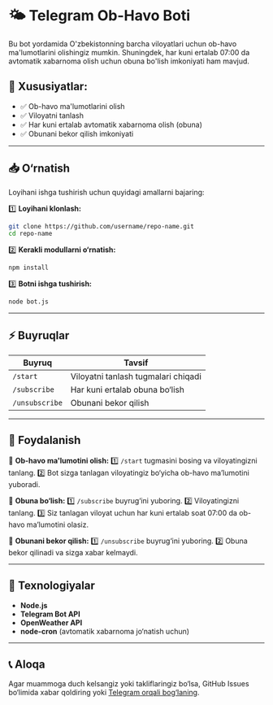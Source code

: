 # 🌤 Telegram Ob-Havo Boti

Bu bot yordamida O'zbekistonning barcha viloyatlari uchun ob-havo ma'lumotlarini olishingiz mumkin. Shuningdek, har kuni ertalab 07:00 da avtomatik xabarnoma olish uchun obuna bo'lish imkoniyati ham mavjud.

## 📌 Xususiyatlar:
- ✅ Ob-havo ma'lumotlarini olish
- ✅ Viloyatni tanlash
- ✅ Har kuni ertalab avtomatik xabarnoma olish (obuna)
- ✅ Obunani bekor qilish imkoniyati

---

## 📥 O‘rnatish

Loyihani ishga tushirish uchun quyidagi amallarni bajaring:

1️⃣ **Loyihani klonlash:**
```sh
git clone https://github.com/username/repo-name.git
cd repo-name
```

2️⃣ **Kerakli modullarni o‘rnatish:**
```sh
npm install
```

3️⃣ **Botni ishga tushirish:**
```sh
node bot.js
```

---

## ⚡ Buyruqlar

| Buyruq       | Tavsif |
|-------------|--------|
| `/start` | Viloyatni tanlash tugmalari chiqadi |
| `/subscribe` | Har kuni ertalab obuna bo‘lish |
| `/unsubscribe` | Obunani bekor qilish |

---

## 📩 Foydalanish

🔹 **Ob-havo ma'lumotini olish:**
1️⃣ `/start` tugmasini bosing va viloyatingizni tanlang.
2️⃣ Bot sizga tanlagan viloyatingiz bo‘yicha ob-havo ma’lumotini yuboradi.

🔹 **Obuna bo‘lish:**
1️⃣ `/subscribe` buyrug‘ini yuboring.
2️⃣ Viloyatingizni tanlang.
3️⃣ Siz tanlagan viloyat uchun har kuni ertalab soat 07:00 da ob-havo ma’lumotini olasiz.

🔹 **Obunani bekor qilish:**
1️⃣ `/unsubscribe` buyrug‘ini yuboring.
2️⃣ Obuna bekor qilinadi va sizga xabar kelmaydi.

---

## 🚀 Texnologiyalar
- **Node.js**
- **Telegram Bot API**
- **OpenWeather API**
- **node-cron** (avtomatik xabarnoma jo‘natish uchun)

---

## 📞 Aloqa
Agar muammoga duch kelsangiz yoki takliflaringiz bo‘lsa, GitHub Issues bo‘limida xabar qoldiring yoki [Telegram orqali bog‘laning](https://t.me/umarov511).

